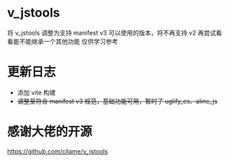 # v_jstools

将 v_jstools 调整为支持 manifest v3 可以使用的版本，将不再支持 v2 再尝试看看能不能继承一个其他功能
仅供学习参考

# 更新日志

- 添加 vite 构建
- ~~调整至符合 manifest v3 规范，基础功能可用，暂时了 uglify_es、aline_js~~

# 感谢大佬的开源

https://github.com/cilame/v_jstools